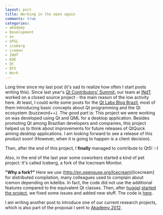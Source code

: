 ```yaml
---
layout: post
title: Working in the open again
comments: true
categories:
- aKademy
- Development
- en
- GPSL
- iceberg
- icemon
- INdT
- KDE
- Qt
- Qt5
- Work
---
```

Long time since my last post (it's sad to realize how often I start posts writing this).
Since last year's [Qt Contributors' Summit](http://qt-project.org/groups/qt-contributors-summit-2011), our team at [INdT](http://www.indt.org/?lang=en) worked on a closed source project - the main reason of the low activity here. At least, I could write some posts for the [Qt Labs Blog Brazil](http://blog.qtlabs.org.br/), most of them introducing basic concepts about Qt programming and the Qt ecosystem (buzzword++).
The good part is: This project we were working on was developed using Qt and QML for a desktop application. Besides promoting Qt among Brazilian developers and companies, this project helped us to think about improvements for future releases of QtQuick aiming desktop applications. I am looking forward to see a release of this product soon! (However, when it is going to happen is a client decision).

Then, after the end of this project, I **finally** managed to contribute to Qt5! :-)

Also, in the end of the last year some coworkers started a kind of pet project: It's called Iceberg, a fork of the Icecream Monitor.

**"Why a fork?"** Here we use (http://en.opensuse.org/Icecream)[icecream] for distributed compilation, many colleagues used to complain about icemon depending on kdelibs. In fact, the code did not use the additional features compared to the equivalent Qt classes. Then, after [hugopl](http://hugoparente.blogspot.com.br/) [started the project](http://hugoparente.blogspot.com.br/2011/10/iceberg.html), we fixed some issues and added new stuff. The code is [here](https://github.com/hugopl/Iceberg).

I am writing another post to introduce one of our current research projects, which is also part of the proposal I sent to [Akademy 2012](http://akademy.kde.org/).
